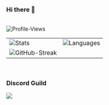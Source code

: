 ### Hi there 🧡
<br>
<table>
    <tr>
        <td>
        <img src="https://github-readme-stats.vercel.app/api?username=K-een-een&count_private=true&show_icons=true&theme=highcontrast" alt="Stats">
        </td>
        <td>
        <img src="https://github-readme-stats.vercel.app/api/top-langs/?username=K-een-een&layout=compact&theme=highcontrast" alt="Languages">
        </td>
    </tr>
    <tr>
        <td>
        <img src="https://github-readme-streak-stats.herokuapp.com/?user=K-een-een&theme=highcontrast" alt="GitHub-Streak">
        </td>
    </tr>
    <tr>
        <img alt="Profile-Views" src="https://komarev.com/ghpvc/?username=K-een-een&color=00dcff" />
    </tr>
</table>

<br>


### Discord Guild
<a href="https://discord.gg/9yCwFa42XR">
  <img src="https://invidget.switchblade.xyz/9yCwFa42XR" />
</a>
